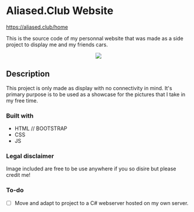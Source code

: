 # Aliased.Club Website

https://aliased.club/home

This is the source code of my personnal website that was made as a side project to display me and my friends cars.

<div align="center">
  <kbd>
    <img src="https://i.imgur.com/uPTSm4W.png" />
  </kbd>
</div>

## Description

This project is only made as display with no connectivity in mind. It's primary purpose is to be used as a showcase for the pictures that I take in my free time.

### Built with

- HTML // BOOTSTRAP
- CSS
- JS

### Legal disclaimer

Image included are free to be use anywhere if you so disire but please credit me!

### To-do

- [ ] Move and adapt to project to a C# webserver hosted on my own server.
